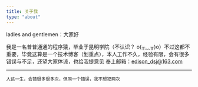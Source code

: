 ```yaml
---
title: 关于我
type: "about"
---
```


ladies and gentlemen：大家好

我是一名普普通通的程序猿，毕业于昆明学院（不认识？ o(╥﹏╥)o）不过这都不重要，毕竟这算是一个技术博客（划重点），本人工作不久，经验有限，会有很多错误与不足，还望大家体谅，也给我提意见
奉上邮箱：[edison_dsj@163.com](mailto:edison_dsj@163.com)

----------
	人这一生，会错很多很多次，但同一个错误，我不想犯两次

